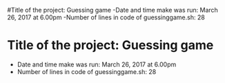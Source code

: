 #Title of the project: Guessing game
-Date and time make was run: March 26, 2017 at 6.00pm
-Number of lines in code of guessinggame.sh: 28
# Title of the project: Guessing game
- Date and time make was run: March 26, 2017 at 6.00pm
- Number of lines in code of guessinggame.sh: 28

